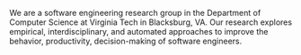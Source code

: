 We are a software engineering research group in the Department of Computer Science at Virginia Tech in Blacksburg, VA. Our research explores empirical, interdisciplinary, and automated approaches to improve the behavior, productivity, decision-making of software engineers.
